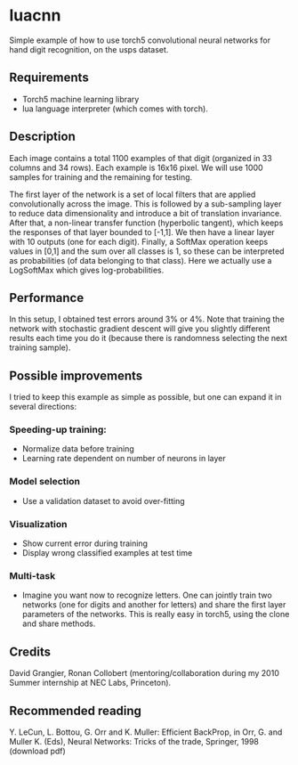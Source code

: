 luacnn
======

Simple example of how to use torch5 convolutional neural networks for hand digit recognition, on the usps dataset. 

Requirements
-------

* Torch5 machine learning library
* lua language interpreter (which comes with torch).

Description
-------

Each image contains a total 1100 examples of that digit (organized in 33 columns and 34 rows). 
Each example is 16x16 pixel. We will use 1000 samples for training and the remaining for testing.

The first layer of the network is a set of local filters that are applied convolutionally across the image. 
This is followed by a sub-sampling layer to reduce data dimensionality and introduce a bit of translation invariance. 
After that, a non-linear transfer function (hyperbolic tangent), which keeps the responses of that layer bounded to [-1,1]. 
We then have a linear layer with 10 outputs (one for each digit). 
Finally, a SoftMax operation keeps values in [0,1] and the sum over all classes is 1, so these can be interpreted as probabilities (of data belonging to that class). 
Here we actually use a LogSoftMax which gives log-probabilities.


Performance
-------

In this setup, I obtained test errors around 3% or 4%. 
Note that training the network with stochastic gradient descent will give you slightly different results each time you do it (because there is randomness selecting the next training sample).


Possible improvements
-------

I tried to keep this example as simple as possible, but one can expand it in several directions:

### Speeding-up training:

  *  Normalize data before training
  *  Learning rate dependent on number of neurons in layer

### Model selection

  *  Use a validation dataset to avoid over-fitting

### Visualization

  *  Show current error during training
  *  Display wrong classified examples at test time   

### Multi-task

   * Imagine you want now to recognize letters. One can jointly train two networks (one for digits and another for letters) and share the first layer parameters of the networks. This is really easy in torch5, using the clone and share methods.  


Credits
-------
David Grangier, Ronan Collobert (mentoring/collaboration during my 2010 Summer internship at NEC Labs, Princeton).


Recommended reading
-------

Y. LeCun, L. Bottou, G. Orr and K. Muller: Efficient BackProp, in Orr, G. and Muller K. (Eds), Neural Networks: Tricks of the trade, Springer, 1998 (download pdf)




